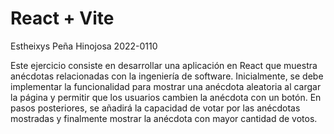 # React + Vite

Estheixys Peña Hinojosa 2022-0110

Este ejercicio consiste en desarrollar una aplicación en React que muestra anécdotas relacionadas con la ingeniería de software. Inicialmente, se debe implementar la funcionalidad para mostrar una anécdota aleatoria al cargar la página y permitir que los usuarios cambien la anécdota con un botón. En pasos posteriores, se añadirá la capacidad de votar por las anécdotas mostradas y finalmente mostrar la anécdota con mayor cantidad de votos.
